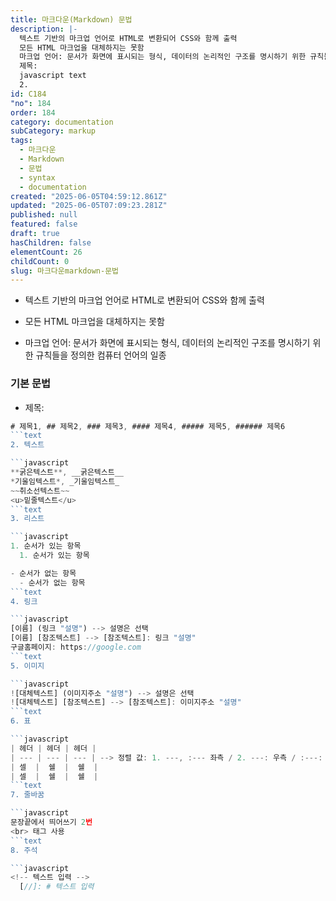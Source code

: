 ```yaml
---
title: 마크다운(Markdown) 문법
description: |-
  텍스트 기반의 마크업 언어로 HTML로 변환되어 CSS와 함께 출력
  모든 HTML 마크업을 대체하지는 못함
  마크업 언어: 문서가 화면에 표시되는 형식, 데이터의 논리적인 구조를 명시하기 위한 규칙들을 정의한 컴퓨터 언어의 일종
  제목: 
  javascript text
  2.
id: C184
"no": 184
order: 184
category: documentation
subCategory: markup
tags:
  - 마크다운
  - Markdown
  - 문법
  - syntax
  - documentation
created: "2025-06-05T04:59:12.861Z"
updated: "2025-06-05T07:09:23.281Z"
published: null
featured: false
draft: true
hasChildren: false
elementCount: 26
childCount: 0
slug: 마크다운markdown-문법
---
```


- 텍스트 기반의 마크업 언어로 HTML로 변환되어 CSS와 함께 출력
- 모든 HTML 마크업을 대체하지는 못함


- 마크업 언어: 문서가 화면에 표시되는 형식, 데이터의 논리적인 구조를 명시하기 위한 규칙들을 정의한 컴퓨터 언어의 일종


### 기본 문법

- 제목: 
```javascript
# 제목1, ## 제목2, ### 제목3, #### 제목4, ##### 제목5, ###### 제목6
```text
2. 텍스트

```javascript
**굵은텍스트**, __굵은텍스트__
*기울임텍스트*, _기울임텍스트_
~~취소선텍스트~~
<u>밑줄텍스트</u>
```text
3. 리스트

```javascript
1. 순서가 있는 항목
  1. 순서가 있는 항목

- 순서가 없는 항목
  - 순서가 없는 항목
```text
4. 링크

```javascript
[이름] (링크 "설명") --> 설명은 선택
[이름] [참조텍스트] --> [참조텍스트]: 링크 "설명"
구글홈페이지: https://google.com
```text
5. 이미지

```javascript
![대체텍스트] (이미지주소 "설명") --> 설명은 선택
![대체텍스트] [참조텍스트] --> [참조텍스트]: 이미지주소 "설명"
```text
6. 표

```javascript
| 헤더 | 헤더 | 헤더 |
| --- | --- | --- | --> 정렬 값: 1. ---, :--- 좌측 / 2. ---: 우측 / :---: 가운데
| 셀  |  쉘  |  쉘  |
| 셀  |  쉘  |  쉘  |
```text
7. 줄바꿈

```javascript
문장끝에서 띄어쓰기 2번
<br> 태그 사용
```text
8. 주석

```javascript
<!-- 텍스트 입력 -->
  [//]: # 텍스트 입력
```
